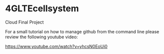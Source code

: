 4GLTEcellsystem
===============

Cloud Final Project

For a small tutorial on how to manage github from the command line please review the following youtube video:

https://www.youtube.com/watch?v=yhcsN0EoUi0
